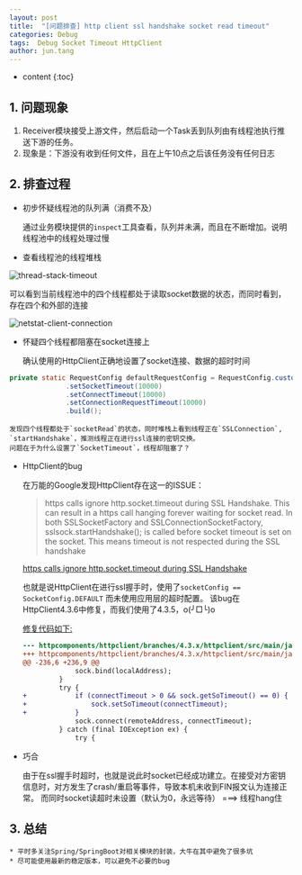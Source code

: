 ```yaml
---
layout: post
title:  "[问题排查] http client ssl handshake socket read timeout"
categories: Debug
tags:  Debug Socket Timeout HttpClient
author: jun.tang
---
```


* content
{:toc}

## 1. 问题现象
1. Receiver模块接受上游文件，然后启动一个Task丢到队列由有线程池执行推送下游的任务。
2. 现象是：下游没有收到任何文件，且在上午10点之后该任务没有任何日志


## 2. 排查过程
* 初步怀疑线程池的队列满（消费不及）

    通过业务模块提供的`inspect`工具查看，队列并未满，而且在不断增加。说明线程池中的线程处理过慢





* 查看线程池的线程堆栈

![thread-stack-timeout](http://wx1.sinaimg.cn/large/621c9e96gy1frf4rnhxr9j20rx0ctgnj.jpg)

   可以看到当前线程池中的四个线程都处于读取socket数据的状态，而同时看到，存在四个和外部的连接

![netstat-client-connection](http://wx4.sinaimg.cn/large/621c9e96gy1frf4rmoulkj20lu033q3h.jpg)

* 怀疑四个线程都阻塞在socket连接上

    确认使用的HttpClient正确地设置了socket连接、数据的超时时间
```java
private static RequestConfig defaultRequestConfig = RequestConfig.custom()
			  .setSocketTimeout(10000)
			  .setConnectTimeout(10000)
			  .setConnectionRequestTimeout(10000)
			  .build();
```

    发现四个线程都处于`socketRead`的状态，同时堆栈上看到线程正在`SSLConnection`, `startHandshake`，推测线程正在进行ssl连接的密钥交换。
    问题在于为什么设置了`SocketTimeout`，线程却阻塞了？

* HttpClient的bug

    在万能的Google发现HttpClient存在这一的ISSUE：
    > https calls ignore http.socket.timeout during SSL Handshake. This can result in a https call hanging forever waiting for socket read.
      In both SSLSocketFactory and SSLConnectionSocketFactory, sslsock.startHandshake(); is called before socket timeout is set on the socket. This means timeout is not respected during the SSL handshake
      
    [https calls ignore http.socket.timeout during SSL Handshake](https://issues.apache.org/jira/browse/HTTPCLIENT-1478?focusedCommentId=15152242&page=com.atlassian.jira.plugin.system.issuetabpanels%3Acomment-tabpanel#comment-15152242)
    
    也就是说HttpClient在进行ssl握手时，使用了`socketConfig == SocketConfig.DEFAULT` 而未使用应用层的超时配置。
    该bug在HttpClient4.3.6中修复，而我们使用了4.3.5，o(╯□╰)o
    
    [修复代码如下:](http://svn.apache.org/viewvc/httpcomponents/httpclient/branches/4.3.x/httpclient/src/main/java/org/apache/http/conn/ssl/SSLConnectionSocketFactory.java?r1=1560975&r2=1626784)
    
    ```diff
    --- httpcomponents/httpclient/branches/4.3.x/httpclient/src/main/java/org/apache/http/conn/ssl/SSLConnectionSocketFactory.java	2014/01/24 12:40:46	1560975
    +++ httpcomponents/httpclient/branches/4.3.x/httpclient/src/main/java/org/apache/http/conn/ssl/SSLConnectionSocketFactory.java	2014/09/22 14:13:34	1626784
    @@ -236,6 +236,9 @@
                 sock.bind(localAddress);
             }
             try {
    +            if (connectTimeout > 0 && sock.getSoTimeout() == 0) {
    +                sock.setSoTimeout(connectTimeout);
    +            }
                 sock.connect(remoteAddress, connectTimeout);
             } catch (final IOException ex) {
                 try {
    ```
    
* 巧合

    由于在ssl握手时超时，也就是说此时socket已经成功建立。在接受对方密钥信息时，对方发生了crash/重启等事件，导致本机未收到FIN报文认为连接正常。
    而同时socket读超时未设置（默认为0，永远等待） ===> 线程hang住

## 3. 总结
    * 平时多关注Spring/SpringBoot对相关模块的封装，大牛在其中避免了很多坑
    * 尽可能使用最新的稳定版本，可以避免不必要的bug
